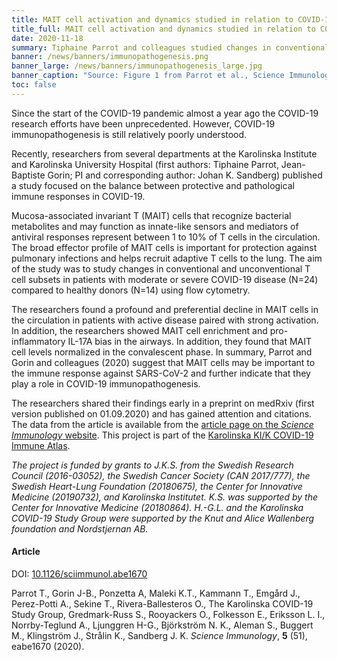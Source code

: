 ```yaml
---
title: MAIT cell activation and dynamics studied in relation to COVID-19 disease severity # short
title_full: MAIT cell activation and dynamics studied in relation to COVID-19 disease severity # long
date: 2020-11-18
summary: Tiphaine Parrot and colleagues studied changes in conventional and unconventional T cell subsets in patients with various disease severity using flow cytometry. The results were published along with the data.
banner: /news/banners/immunopathogenesis.png
banner_large: /news/banners/immunopathogenesis_large.jpg
banner_caption: "Source: Figure 1 from Parrot et al., Science Immunology, 2020"
toc: false
---
```

Since the start of the COVID-19 pandemic almost a year ago the COVID-19 research efforts have been unprecedented. However, COVID-19 immunopathogenesis is still relatively poorly understood.

Recently, researchers from several departments at the Karolinska Institute and Karolinska University Hospital (first authors: Tiphaine Parrot, Jean-Baptiste Gorin; PI and corresponding author: Johan K. Sandberg) published a study focused on the balance between protective and pathological immune responses in COVID-19.

Mucosa-associated invariant T (MAIT) cells that recognize bacterial metabolites and may function as innate-like sensors and mediators of antiviral responses represent between 1 to 10% of T cells in the circulation. The broad effector profile of MAIT cells is important for protection against pulmonary infections and helps recruit adaptive T cells to the lung. The aim of the study was to study changes in conventional and unconventional T cell subsets in patients with moderate or severe COVID-19 disease (N=24) compared to healthy donors (N=14) using flow cytometry.

The researchers found a profound and preferential decline in MAIT cells in the circulation in patients with active disease paired with strong activation. In addition, the researchers showed MAIT cell enrichment and pro-inflammatory IL-17A bias in the airways. In addition, they found that MAIT cell levels normalized in the convalescent phase. In summary, Parrot and Gorin and colleagues (2020) suggest that MAIT cells may be important to the immune response against SARS-CoV-2 and further indicate that they play a role in COVID-19 immunopathogenesis.

The researchers shared their findings early in a preprint on medRxiv (first version published on 01.09.2020) and has gained attention and citations. The data from the article is available from the [article page on the *Science Immunology* website](https://immunology.sciencemag.org/content/suppl/2020/09/25/5.51.eabe1670.DC1). This project is part of the [Karolinska KI/K COVID-19 Immune Atlas](https://covid19cellatlas.com/#/).

*The project is funded by grants to J.K.S. from the Swedish Research Council (2016-03052), the Swedish Cancer Society (CAN 2017/777), the Swedish Heart-Lung Foundation (20180675), the Center for Innovative Medicine (20190732), and Karolinska Institutet. K.S. was supported by the Center for Innovative Medicine (20180864). H.-G.L. and the Karolinska COVID-19 Study Group were supported by the Knut and Alice Wallenberg foundation and Nordstjernan AB.*

#### Article

DOI: [10.1126/sciimmunol.abe1670](https://doi.org/10.1126/sciimmunol.abe1670)

Parrot T., Gorin J-B., Ponzetta A, Maleki K.T., Kammann T., Emgård J., Perez-Potti A., Sekine T., Rivera-Ballesteros O., The Karolinska COVID-19 Study Group, Gredmark-Russ S., Rooyackers O., Folkesson E., Eriksson L. I., Norrby-Teglund A., Ljunggren H-G., Björkström N. K., Aleman S., Buggert M., Klingström J., Strålin K., Sandberg J. K.  *Science Immunology*, **5** (51), eabe1670 (2020).
